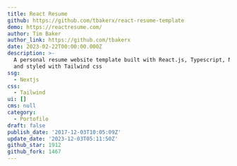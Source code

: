 ```yaml
---
title: React Resume
github: https://github.com/tbakerx/react-resume-template
demo: https://reactresume.com/
author: Tim Baker
author_link: https://github.com/tbakerx
date: 2023-02-22T00:00:00.000Z
description: >-
  A personal resume website template built with React.js, Typescript, Next.js,
  and styled with Tailwind css
ssg:
  - Nextjs
css:
  - Tailwind
ui: []
cms: null
category:
  - Portofilo
draft: false
publish_date: '2017-12-03T10:05:09Z'
update_date: '2023-12-03T05:11:50Z'
github_star: 1912
github_fork: 1467
---
```

